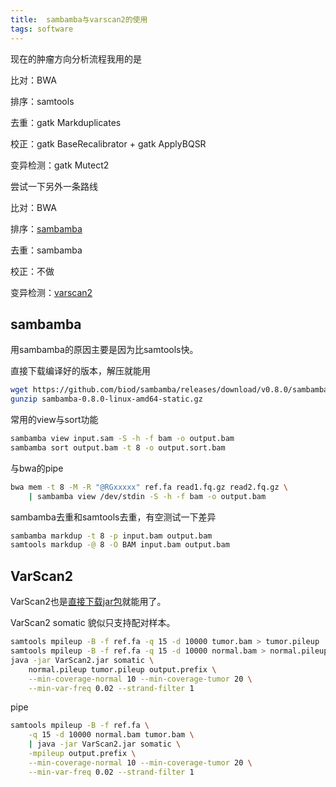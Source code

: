 ```yaml
---
title:  sambamba与varscan2的使用
tags: software
---
```



现在的肿瘤方向分析流程我用的是

比对：BWA

排序：samtools

去重：gatk Markduplicates

校正：gatk BaseRecalibrator + gatk ApplyBQSR

变异检测：gatk Mutect2



尝试一下另外一条路线

比对：BWA

排序：[sambamba](https://lomereiter.github.io/sambamba/)

去重：sambamba

校正：不做

变异检测：[varscan2](http://varscan.sourceforge.net/)



## sambamba

用sambamba的原因主要是因为比samtools快。

直接下载编译好的版本，解压就能用

```bash
wget https://github.com/biod/sambamba/releases/download/v0.8.0/sambamba-0.8.0-linux-amd64-static.gz
gunzip sambamba-0.8.0-linux-amd64-static.gz
```

常用的view与sort功能
```bash
sambamba view input.sam -S -h -f bam -o output.bam
sambamba sort output.bam -t 8 -o output.sort.bam
```

与bwa的pipe
```bash
bwa mem -t 8 -M -R "@RGxxxxx" ref.fa read1.fq.gz read2.fq.gz \
	| sambamba view /dev/stdin -S -h -f bam -o output.bam
```

sambamba去重和samtools去重，有空测试一下差异
```bash
sambamba markdup -t 8 -p input.bam output.bam
samtools markdup -@ 8 -O BAM input.bam output.bam
```



## VarScan2

VarScan2也是[直接下载jar包](https://sourceforge.net/projects/varscan/files/)就能用了。

VarScan2 somatic 貌似只支持配对样本。

```bash
samtools mpileup -B -f ref.fa -q 15 -d 10000 tumor.bam > tumor.pileup
samtools mpileup -B -f ref.fa -q 15 -d 10000 normal.bam > normal.pileup
java -jar VarScan2.jar somatic \
	normal.pileup tumor.pileup output.prefix \
	--min-coverage-normal 10 --min-coverage-tumor 20 \
	--min-var-freq 0.02 --strand-filter 1
```

pipe

```bash
samtools mpileup -B -f ref.fa \
	-q 15 -d 10000 normal.bam tumor.bam \
	| java -jar VarScan2.jar somatic \
	-mpileup output.prefix \
	--min-coverage-normal 10 --min-coverage-tumor 20 \
	--min-var-freq 0.02 --strand-filter 1
```


